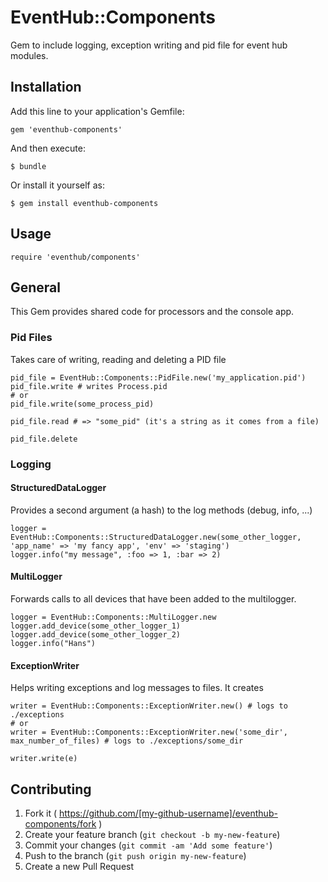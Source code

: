 # EventHub::Components

Gem to include logging, exception writing and pid file for event hub modules.

## Installation

Add this line to your application's Gemfile:

    gem 'eventhub-components'

And then execute:

    $ bundle

Or install it yourself as:

    $ gem install eventhub-components

## Usage

    require 'eventhub/components'

## General

This Gem provides shared code for processors and the console app.

### Pid Files

Takes care of writing, reading and deleting a PID file

    pid_file = EventHub::Components::PidFile.new('my_application.pid')
    pid_file.write # writes Process.pid
    # or
    pid_file.write(some_process_pid)

    pid_file.read # => "some_pid" (it's a string as it comes from a file)

    pid_file.delete


### Logging

#### StructuredDataLogger

Provides a second argument (a hash) to the log methods (debug, info, ...)

    logger = EventHub::Components::StructuredDataLogger.new(some_other_logger, 'app_name' => 'my fancy app', 'env' => 'staging')
    logger.info("my message", :foo => 1, :bar => 2)


#### MultiLogger

Forwards calls to all devices that have been added to the multilogger.

    logger = EventHub::Components::MultiLogger.new
    logger.add_device(some_other_logger_1)
    logger.add_device(some_other_logger_2)
    logger.info("Hans")

#### ExceptionWriter

Helps writing exceptions and log messages to files. It creates

    writer = EventHub::Components::ExceptionWriter.new() # logs to ./exceptions
    # or
    writer = EventHub::Components::ExceptionWriter.new('some_dir', max_number_of_files) # logs to ./exceptions/some_dir

    writer.write(e)


## Contributing

1. Fork it ( https://github.com/[my-github-username]/eventhub-components/fork )
2. Create your feature branch (`git checkout -b my-new-feature`)
3. Commit your changes (`git commit -am 'Add some feature'`)
4. Push to the branch (`git push origin my-new-feature`)
5. Create a new Pull Request
